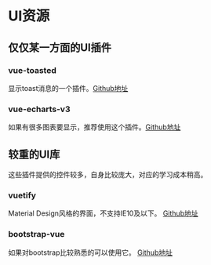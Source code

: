 # UI资源


## 仅仅某一方面的UI插件

### vue-toasted
显示toast消息的一个插件。[Github地址](https://github.com/shakee93/vue-toasted)

### vue-echarts-v3
如果有很多图表要显示，推荐使用这个插件。[Github地址](https://github.com/xlsdg/vue-echarts-v3)

## 较重的UI库

这些插件提供的控件较多，自身比较庞大，对应的学习成本稍高。

### vuetify
Material Design风格的界面，不支持IE10及以下。
[Github地址](https://github.com/vuetifyjs/vuetify)


### bootstrap-vue
如果对bootstrap比较熟悉的可以使用它。 [Github地址](https://github.com/bootstrap-vue/bootstrap-vue)

